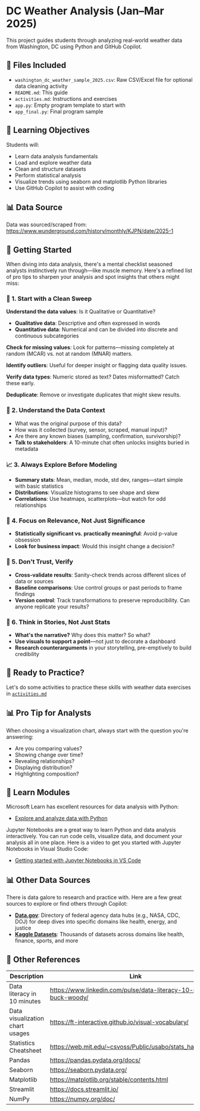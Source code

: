 # DC Weather Analysis (Jan–Mar 2025)

This project guides students through analyzing real-world weather data from Washington, DC using Python and GitHub Copilot.

## 📁 Files Included

- `washington_dc_weather_sample_2025.csv`: Raw CSV/Excel file for optional data cleaning activity
- `README.md`: This guide
- `activities.md`: Instructions and exercises
- `app.py`: Empty program template to start with
- `app_final.py`: Final program sample

## 🧠 Learning Objectives

Students will:
- Learn data analysis fundamentals
- Load and explore weather data
- Clean and structure datasets
- Perform statistical analysis
- Visualize trends using seaborn and matplotlib Python libraries
- Use GitHub Copilot to assist with coding

## 📊 Data Source

Data was sourced/scraped from: https://www.wunderground.com/history/monthly/KJPN/date/2025-1

## 🚀 Getting Started

When diving into data analysis, there's a mental checklist seasoned analysts instinctively run through—like muscle memory. Here's a refined list of pro tips to sharpen your analysis and spot insights that others might miss:

### 🧹 1. Start with a Clean Sweep

**Understand the data values**: Is it Qualitative or Quantitative? 
- **Qualitative data**: Descriptive and often expressed in words
- **Quantitative data**: Numerical and can be divided into discrete and continuous subcategories

**Check for missing values**: Look for patterns—missing completely at random (MCAR) vs. not at random (MNAR) matters.

**Identify outliers**: Useful for deeper insight or flagging data quality issues.

**Verify data types**: Numeric stored as text? Dates misformatted? Catch these early.

**Deduplicate**: Remove or investigate duplicates that might skew results.


### 🧭 2. Understand the Data Context

- What was the original purpose of this data?
- How was it collected (survey, sensor, scraped, manual input)?
- Are there any known biases (sampling, confirmation, survivorship)?
- **Talk to stakeholders**: A 10-minute chat often unlocks insights buried in metadata


### 📈 3. Always Explore Before Modeling

- **Summary stats**: Mean, median, mode, std dev, ranges—start simple with basic statistics
- **Distributions**: Visualize histograms to see shape and skew
- **Correlations**: Use heatmaps, scatterplots—but watch for odd relationships


### 🎯 4. Focus on Relevance, Not Just Significance

- **Statistically significant vs. practically meaningful**: Avoid p-value obsession
- **Look for business impact**: Would this insight change a decision?


### 🧠 5. Don't Trust, Verify

- **Cross-validate results**: Sanity-check trends across different slices of data or sources
- **Baseline comparisons**: Use control groups or past periods to frame findings
- **Version control**: Track transformations to preserve reproducibility. Can anyone replicate your results?


### 🧩 6. Think in Stories, Not Just Stats

- **What's the narrative?** Why does this matter? So what?
- **Use visuals to support a point**—not just to decorate a dashboard
- **Research counterarguments** in your storytelling, pre-emptively to build credibility

## 🎯 Ready to Practice?

Let's do some activities to practice these skills with weather data exercises in [`activities.md`](./activities.md)

## 📊 Pro Tip for Analysts

When choosing a visualization chart, always start with the question you're answering:

- Are you comparing values?
- Showing change over time?
- Revealing relationships?
- Displaying distribution?
- Highlighting composition?

## 📓 Learn Modules 

Microsoft Learn has excellent resources for data analysis with Python:
- [Explore and analyze data with Python](https://learn.microsoft.com/en-us/training/modules/explore-analyze-data-with-python)

Jupyter Notebooks are a great way to learn Python and data analysis interactively. You can run code cells, visualize data, and document your analysis all in one place. Here is a video to get you started with Jupyter Notebooks in Visual Studio Code:
- [Getting started with Jupyter Notebooks in VS Code](https://learn.microsoft.com/en-us/shows/visual-studio-code/getting-started-with-jupyter-notebooks-in-vs-code)

## 📊 Other Data Sources

There is data galore to research and practice with. Here are a few great sources to explore or find others through Copilot:

- **[Data.gov](https://resources.data.gov)**: Directory of federal agency data hubs (e.g., NASA, CDC, DOJ) for deep dives into specific domains like health, energy, and justice
- **[Kaggle Datasets](https://www.kaggle.com/datasets)**: Thousands of datasets across domains like health, finance, sports, and more


## 📌 Other References
| Description | Link |
|-------------|------|
| Data literacy in 10 minutes | https://www.linkedin.com/pulse/data-literacy-10-minutes-buck-woody/ |
| Data visualization chart usages | https://ft-interactive.github.io/visual-vocabulary/ |
| Statistics Cheatsheet | https://web.mit.edu/~csvoss/Public/usabo/stats_handout.pdf |
| Pandas | https://pandas.pydata.org/docs/ |
| Seaborn | https://seaborn.pydata.org/ |
| Matplotlib | https://matplotlib.org/stable/contents.html |
| Streamlit | https://docs.streamlit.io/ |
| NumPy | https://numpy.org/doc/ |

